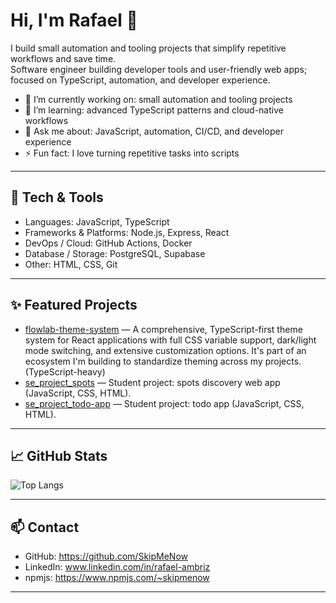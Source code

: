 # Hi, I'm Rafael 👋

I build small automation and tooling projects that simplify repetitive workflows and save time.  
Software engineer building developer tools and user-friendly web apps; focused on TypeScript, automation, and developer experience.

- 🔭 I’m currently working on: small automation and tooling projects  
- 🌱 I’m learning: advanced TypeScript patterns and cloud-native workflows  
- 💬 Ask me about: JavaScript, automation, CI/CD, and developer experience  
- ⚡ Fun fact: I love turning repetitive tasks into scripts

---

## 🧰 Tech & Tools

- Languages: JavaScript, TypeScript
- Frameworks & Platforms: Node.js, Express, React
- DevOps / Cloud: GitHub Actions, Docker
- Database / Storage: PostgreSQL, Supabase
- Other: HTML, CSS, Git

---

## ✨ Featured Projects

- [flowlab-theme-system](https://github.com/SkipMeNow/flowlab-theme-system) — A comprehensive, TypeScript-first theme system for React applications with full CSS variable support, dark/light mode switching, and extensive customization options. It's part of an ecosystem I'm building to standardize theming across my projects. (TypeScript-heavy)  
- [se_project_spots](https://github.com/SkipMeNow/se_project_spots) — Student project: spots discovery web app (JavaScript, CSS, HTML).  
- [se_project_todo-app](https://github.com/SkipMeNow/se_project_todo-app) — Student project: todo app (JavaScript, CSS, HTML).

---

## 📈 GitHub Stats

<!-- Dark-theme badges (enabled) -->
![Top Langs](https://github-readme-stats.vercel.app/api/top-langs/?username=SkipMeNow&layout=compact&theme=dark)

---

## 📫 Contact
- GitHub: https://github.com/SkipMeNow
- LinkedIn: www.linkedin.com/in/rafael-ambriz
- npmjs: https://www.npmjs.com/~skipmenow

---
